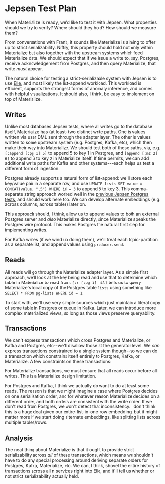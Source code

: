 # Jepsen Test Plan

When Materialize is ready, we'd like to test it with Jepsen. What properties
should we try to verify? Where should they hold? How should we measure them?

From conversations with Frank, it sounds like Materialize is aiming to offer up
to strict serializability. Niftily, this property should hold not only within
Materialize but also together with the upstream systems which feed Materialize
data. We should expect that if we issue a write to, say, Postgres, receive
acknowledgement from Postgres, and then query Materialize, that write *must*
appear.

The natural choice for testing a strict-serializable system with Jepsen is to
use [Elle](https://github.com/jepsen-io/elle), and most likely the list-append
workload. This workload is efficient, supports the strongest forms of anomaly
inference, and comes with helpful visualizations. It should also, I think, be
easy to implement on top of Materialize.

## Writes

Unlike most databases Jepsen tests, where all writes go to the database itself,
Materialize has (at least) two distinct write paths. One is values written via
user DML sent through the adapter layer. The other is values written to some
upstream system (e.g. Postgres, Kafka, etc), which then make their way into
Materialize. We should test both of these paths, via, e.g. `[:append [:pg 1] 5]`
to append 5 to key 1 in Postgres, and `[append [:mz 2] 6]` to append 6 to key
`2` in Materialize itself. If time permits, we can add additional write paths
for Kafka and other systems---each helps us test a different form of ingestion.

Postgres already supports a natural form of list-append: we'll store each
key/value pair in a separate row, and use `UPDATE lists SET value =
CONCAT(value, ",5") WHERE id = 3` to append 5 to key 3. This comma-separate
string approach worked well in the [previous Jepsen Postgres
tests](https://jepsen.io/analyses/postgresql-12.3), and should work here too.
We can develop alternate embeddings (e.g. across columns, across tables) later
on.

This approach should, I think, allow us to append values to both an external
Postgres server and *also* Materialize directly, since Materialize speaks the
Postgres wire protocol. This makes Postgres the natural first step for
implementing writes.

For Kafka writes (if we wind up doing them), we'll treat each topic-partition
as a separate list, and append values using `producer.send`.

## Reads

All reads will go through the Materialize adapter layer. As a simple first
approach, we'll look at the key being read and use that to determine which
table in Materialize to read from: `[:r [:pg 1] nil]` tells us to query
Materialize's local copy of the Postgres table `lists` using something like
`SELECT * FROM pg-lists WHERE id = 1`.

To start with, we'll use very simple sources which just maintain a literal copy
of some table in Postgres or queue in Kafka. Later, we can introduce more
complex materialized views, so long as those views preserve queryability.

## Transactions

We can't express transactions which cross Postgres and Materialize, or Kafka
and Postgres, etc--we'll disallow those at the generator level. We *can*
express transactions constrained to a single system though--so we can do a
transaction which constrains itself entirely to Postgres, Kafka, or
Materialize. A few constraints on these transactions:

For Materialize transactions, we must ensure that all reads occur before all
writes. This is a Materialize design limitation.

For Postgres and Kafka, I think we actually do want to do at least some reads.
The reason is that we might imagine a case where Postgres decides on one
serialization order, and for whatever reason Materialize decides on a different
order, and both orders are consistent with the write order. If we don't read
from Postgres, we won't detect that inconsistency. I don't think this is a huge
deal given our entire-list-in-one-row embedding, but it might matter more if we
start doing alternate embeddings, like splitting lists across multiple
tables/rows.

## Analysis

The neat thing about Materialize is that it ought to provide strict
serializability across *all* of these transactions, which means we shouldn't
have to do any special processing around deriving separate orders for Postgres,
Kafka, Materialize, etc. We can, I think, shovel the entire history of
transactions across all n services right into Elle, and it'll tell us whether
or not strict serializability actually held.
